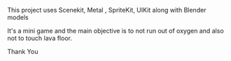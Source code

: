 This project uses Scenekit, Metal , SpriteKit, UIKit along with Blender models

It's a mini game and the main objective is to not run out of oxygen and also not to touch lava floor.

Thank You

